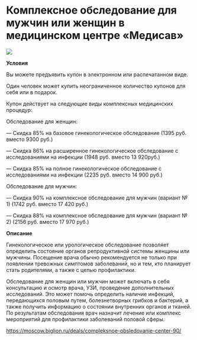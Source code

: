 # Комплексное обследование для мужчин или женщин в медицинском центре «Медисав»
![](https://st.biglion.ru/c/w/672/h/378/cfs15/deal_offer/46/f6/46f62e317c270b3cb1b448e7be4ef49c.jpg)

**Условия**

Вы можете предъявить купон в электронном или распечатанном виде.

Один человек может купить неограниченное количество купонов для себя или в подарок.

Купон действует на следующие виды комплексных медицинских процедур:

Обследование для женщин:

— Скидка 85% на базовое гинекологическое обследование (1395 руб. вместо 9300 руб.)

— Скидка 86% на расширенное гинекологическое обследование с исследованиями на инфекции (1948 руб. вместо 13 920руб.)

— Скидка 85% на полное гинекологическое обследование с исследованиями на инфекции (2235 руб. вместо 14 900 руб.)

Обследование для мужчин:

— Скидка 90% на комплексное обследование для мужчин (вариант № 1) (1742 руб. вместо 17 420 руб.)

— Скидка 88% на комплексное обследование для мужчин (вариант № 2) (2156 руб. вместо 17 970 руб.)

**Описание**

Гинекологическое или урологическое обследование позволяет определить состояние органов репродуктивной системы женщины или мужчины. Посещение врача обычно рекомендуется не только при появлении тревожных симптомов заболеваний, но и тем, кто планирует стать родителями, а также с целью профилактики.

Обследование для женщин или мужчин может включать в себя консультацию и осмотр врача, УЗИ, проведение дополнительных исследований. Это может помочь определить наличие инфекций, передающихся половым путем, болезнетворных грибков и бактерий, а также получить информацию о состоянии внутренних органов и тканей. По результатам обследования врач назначит лечение или комплекс мероприятий для профилактики заболеваний половой сферы.

https://moscow.biglion.ru/deals/compleksnoe-obsledovanie-center-90/
